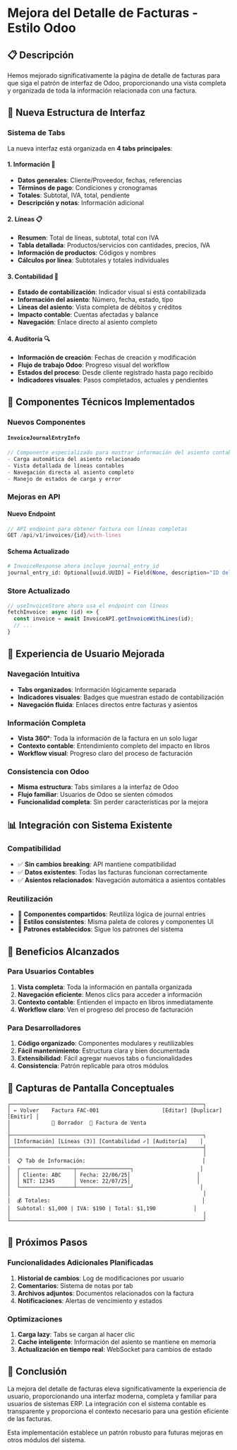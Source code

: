 # Mejora del Detalle de Facturas - Estilo Odoo

## 📋 Descripción

Hemos mejorado significativamente la página de detalle de facturas para que siga el patrón de interfaz de Odoo, proporcionando una vista completa y organizada de toda la información relacionada con una factura.

## 🎨 Nueva Estructura de Interfaz

### Sistema de Tabs

La nueva interfaz está organizada en **4 tabs principales**:

#### 1. **Información** 📄
- **Datos generales**: Cliente/Proveedor, fechas, referencias
- **Términos de pago**: Condiciones y cronogramas
- **Totales**: Subtotal, IVA, total, pendiente
- **Descripción y notas**: Información adicional

#### 2. **Líneas** 📋  
- **Resumen**: Total de líneas, subtotal, total con IVA
- **Tabla detallada**: Productos/servicios con cantidades, precios, IVA
- **Información de productos**: Códigos y nombres
- **Cálculos por línea**: Subtotales y totales individuales

#### 3. **Contabilidad** 🧮
- **Estado de contabilización**: Indicador visual si está contabilizada
- **Información del asiento**: Número, fecha, estado, tipo
- **Líneas del asiento**: Vista completa de débitos y créditos
- **Impacto contable**: Cuentas afectadas y balance
- **Navegación**: Enlace directo al asiento completo

#### 4. **Auditoría** 🔍
- **Información de creación**: Fechas de creación y modificación
- **Flujo de trabajo Odoo**: Progreso visual del workflow
- **Estados del proceso**: Desde cliente registrado hasta pago recibido
- **Indicadores visuales**: Pasos completados, actuales y pendientes

## 🔧 Componentes Técnicos Implementados

### Nuevos Componentes

#### `InvoiceJournalEntryInfo`
```typescript
// Componente especializado para mostrar información del asiento contable
- Carga automática del asiento relacionado
- Vista detallada de líneas contables
- Navegación directa al asiento completo
- Manejo de estados de carga y error
```

### Mejoras en API

#### Nuevo Endpoint
```typescript
// API endpoint para obtener factura con líneas completas
GET /api/v1/invoices/{id}/with-lines
```

#### Schema Actualizado
```python
# InvoiceResponse ahora incluye journal_entry_id
journal_entry_id: Optional[uuid.UUID] = Field(None, description="ID del asiento contable generado")
```

### Store Actualizado
```typescript
// useInvoiceStore ahora usa el endpoint con líneas
fetchInvoice: async (id) => {
  const invoice = await InvoiceAPI.getInvoiceWithLines(id);
  // ...
}
```

## 🎯 Experiencia de Usuario Mejorada

### Navegación Intuitiva
- **Tabs organizados**: Información lógicamente separada
- **Indicadores visuales**: Badges que muestran estado de contabilización
- **Navegación fluida**: Enlaces directos entre facturas y asientos

### Información Completa
- **Vista 360°**: Toda la información de la factura en un solo lugar
- **Contexto contable**: Entendimiento completo del impacto en libros
- **Workflow visual**: Progreso claro del proceso de facturación

### Consistencia con Odoo
- **Misma estructura**: Tabs similares a la interfaz de Odoo
- **Flujo familiar**: Usuarios de Odoo se sienten cómodos
- **Funcionalidad completa**: Sin perder características por la mejora

## 📊 Integración con Sistema Existente

### Compatibilidad
- ✅ **Sin cambios breaking**: API mantiene compatibilidad
- ✅ **Datos existentes**: Todas las facturas funcionan correctamente
- ✅ **Asientos relacionados**: Navegación automática a asientos contables

### Reutilización
- 🔄 **Componentes compartidos**: Reutiliza lógica de journal entries
- 🔄 **Estilos consistentes**: Misma paleta de colores y componentes UI
- 🔄 **Patrones establecidos**: Sigue los patrones del sistema

## 🚀 Beneficios Alcanzados

### Para Usuarios Contables
1. **Vista completa**: Toda la información en pantalla organizada
2. **Navegación eficiente**: Menos clics para acceder a información
3. **Contexto contable**: Entienden el impacto en libros inmediatamente
4. **Workflow claro**: Ven el progreso del proceso de facturación

### Para Desarrolladores
1. **Código organizado**: Componentes modulares y reutilizables
2. **Fácil mantenimiento**: Estructura clara y bien documentada
3. **Extensibilidad**: Fácil agregar nuevos tabs o funcionalidades
4. **Consistencia**: Patrón replicable para otros módulos

## 🎨 Capturas de Pantalla Conceptuales

```
┌─────────────────────────────────────────────────────────────┐
│ ← Volver    Factura FAC-001                    [Editar] [Duplicar] [Emitir] │
│             📄 Borrador  🏪 Factura de Venta                               │
├─────────────────────────────────────────────────────────────┐
│ [Información] [Líneas (3)] [Contabilidad ✓] [Auditoría]    │
├─────────────────────────────────────────────────────────────┤
│                                                             │
│  📋 Tab de Información:                                     │
│  ┌─────────────────┬─────────────────┐                     │
│  │ Cliente: ABC    │ Fecha: 22/06/25│                     │
│  │ NIT: 12345      │ Vence: 22/07/25│                     │
│  └─────────────────┴─────────────────┘                     │
│                                                             │
│  💰 Totales:                                                │
│  Subtotal: $1,000 | IVA: $190 | Total: $1,190            │
│                                                             │
└─────────────────────────────────────────────────────────────┘
```

## 🔮 Próximos Pasos

### Funcionalidades Adicionales Planificadas
1. **Historial de cambios**: Log de modificaciones por usuario
2. **Comentarios**: Sistema de notas por tab
3. **Archivos adjuntos**: Documentos relacionados con la factura
4. **Notificaciones**: Alertas de vencimiento y estados

### Optimizaciones
1. **Carga lazy**: Tabs se cargan al hacer clic
2. **Cache inteligente**: Información del asiento se mantiene en memoria
3. **Actualización en tiempo real**: WebSocket para cambios de estado

## 📝 Conclusión

La mejora del detalle de facturas eleva significativamente la experiencia de usuario, proporcionando una interfaz moderna, completa y familiar para usuarios de sistemas ERP. La integración con el sistema contable es transparente y proporciona el contexto necesario para una gestión eficiente de las facturas.

Esta implementación establece un patrón robusto para futuras mejoras en otros módulos del sistema.
